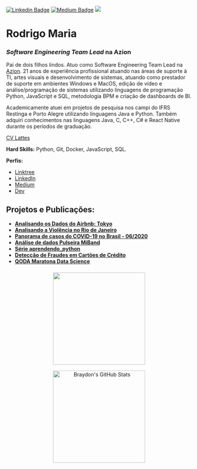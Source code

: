 [![Linkedin Badge](https://img.shields.io/badge/-rodrigomariadev-blue?style=flat-square&logo=Linkedin&logoColor=white)](https://www.linkedin.com/in/rodrigomariadev)
[![Medium Badge](https://badgen.net/badge/icon/rodrigomariadev?icon=medium&label)](https://medium.com/@rodrigomariadev)
![](https://komarev.com/ghpvc/?username=rodrigomaria&color=red)

<!--   <p align="center">
<img src="https://github.com/rodrigomaria/portfolio_data_science/raw/master/banner.png" >
</p> -->

# Rodrigo Maria
### *Software Engineering Team Lead* na Azion

Pai de dois filhos lindos. Atuo como Software Engineering Team Lead na [Azion](https://www.azion.com). 21 anos de experiência profissional atuando nas áreas de suporte à TI, artes visuais e desenvolvimento de sistemas, atuando como prestador de suporte em ambientes Windows e MacOS, edição de vídeo e análise/programação de sistemas utilizando linguagens de programação Python, JavaScript e SQL, metodologia BPM e criação de dashboards de BI.

Academicamente atuei em projetos de pesquisa nos campi do IFRS Restinga e Porto Alegre utilizando linguagens Java e Python. Também adquiri conhecimentos nas linguagens Java, C, C++, C# e React Native durante os períodos de graduação.

[CV Lattes](http://lattes.cnpq.br/5523615522413408)

**Hard Skills:** Python, Git, Docker, JavaScript, SQL.

**Perfis:**
* [Linktree](https://linktr.ee/rodrigomaria)
* [LinkedIn](https://www.linkedin.com/in/rodrigomariadev)
* [Medium](https://medium.com/@rodrigomariadev)
* [Dev](https://dev.to/rodrigomaria)

## Projetos e Publicações:
* [**Analisando os Dados do Airbnb: Tokyo**](https://github.com/rodrigomaria/portfolio_data_science/blob/master/Analisando_os_Dados_do_Airbnb_Tokyo.ipynb)
* [**Analisando a Violência no Rio de Janeiro**](https://github.com/rodrigomaria/portfolio_data_science/blob/master/Analisando_a_Violencia_RJ.ipynb)
* [**Panorama de casos do COVID-19 no Brasil - 06/2020**](https://github.com/rodrigomaria/portfolio_data_science/blob/master/Panorama_de_casos_do_COVID_19_no_Brasil_06_2020.ipynb)
* [**Análise de dados Pulseira MiBand**](https://github.com/rodrigomaria/portfolio_data_science/tree/master/streamlit_miband)
* [**Série aprendendo_python**](https://medium.com/@rodrigomariadev/aprendendo-python-01-vari%C3%A1veis-5fd4298fa4e2?source=your_stories_page---------------------------)
* [**Detecção de Fraudes em Cartões de Crédito**](https://github.com/rodrigomaria/portfolio_data_science/blob/master/Detec%C3%A7%C3%A3o_de_Fraude_em_Cart%C3%B5es_de_Cr%C3%A9dito.ipynb)
* [**QODA Maratona Data Science**](https://github.com/rodrigomaria/qoda-maratona-data-science)

<div align="center">
  <a href="https://github.com/rodrigomaria">
  <img align="center" height="250" style="margin:0.5rem" src="https://github-readme-stats.vercel.app/api/top-langs/?username=rodrigomaria&hide=html,css&title_color=ffffff&text_color=c9cacc&icon_color=4AB197&bg_color=1A2B34" />
  <img align="center" height="250" style="margin:0.5rem" src="https://github-readme-stats.vercel.app/api?username=rodrigomaria&show_icons=true&line_height=27&count_private=true&title_color=ffffff&text_color=c9cacc&icon_color=4AB097&bg_color=1A2B34" alt="Braydon's GitHub Stats" />
  </a>
</div>
